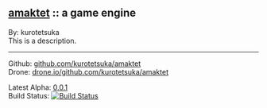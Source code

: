 ## [amaktet](http://github.com/kurotetsuka/amaktet/) :: a game engine ##

By: kurotetsuka  
This is a description.

-----------------------------------------------

Github: [github.com/kurotetsuka/amaktet](https://github.com/kurotetsuka/amaktet/)  
Drone: [drone.io/github.com/kurotetsuka/amaktet](https://drone.io/github.com/kurotetsuka/amaktet)  

Latest Alpha: [0.0.1](https://github.com/kurotetsuka/amaktet/releases/tag/v0.0.1)  
Build Status: [![Build Status](https://drone.io/github.com/kurotetsuka/amaktet/status.png)](https://drone.io/github.com/kurotetsuka/amaktet/latest)

